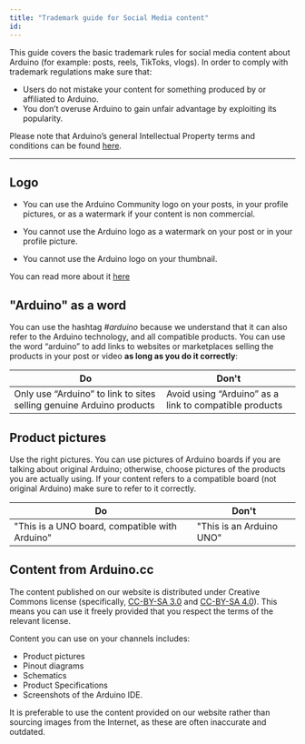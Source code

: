 ```yaml
---
title: "Trademark guide for Social Media content"
id: 
---
```


This guide covers the basic trademark rules for social media content about Arduino (for example: posts, reels, TikToks, vlogs). In order to comply with trademark regulations make sure that:

- Users do not mistake your content for something produced by or affiliated to Arduino.
- You don’t overuse Arduino to gain unfair advantage by exploiting its popularity.

Please note that Arduino’s general Intellectual Property terms and conditions can be found [here](https://www.arduino.cc/en/trademark).

---

## Logo

- You can use the Arduino Community logo on your posts, in your profile pictures, or as a watermark if your content is non commercial.

- You cannot use the Arduino logo as a watermark on your post or in your profile picture.

- You cannot use the Arduino logo on your thumbnail.

You can read more about it [here](https://support.arduino.cc/hc/en-us/articles/4679102084892-Arduino-and-Community-logos)

## "Arduino" as a word

You can use the hashtag *#arduino* because we understand that it can also refer to the Arduino technology, and all compatible products.
You can use the word “arduino” to add links to websites or marketplaces selling the products in your  post or video **as long as you do it correctly**:

| Do | Don't|
| ----------- | ----------- |
| Only use “Arduino” to link to sites selling genuine Arduino products | Avoid using “Arduino” as a link to compatible products |

## Product pictures

Use the right pictures. You can use pictures of Arduino boards if you are talking about original Arduino; otherwise, choose pictures of the products you are actually using.
If your content refers to a compatible board (not original Arduino) make sure to refer to it correctly.

| Do | Don't|
| ----------- | ----------- |
| "This is a UNO board, compatible with Arduino" | "This is an Arduino UNO" |

## Content from Arduino.cc

The content published on our website is distributed under Creative Commons license (specifically, [CC-BY-SA 3.0](https://creativecommons.org/licenses/by-sa/3.0/) and [CC-BY-SA 4.0](https://creativecommons.org/licenses/by-sa/4.0/)). This means you can use it freely provided that you respect the terms of the relevant license.

Content you can use on your channels includes:

- Product pictures
- Pinout diagrams
- Schematics
- Product Specifications
- Screenshots of the Arduino IDE.

It is preferable to use the content provided on our website rather than sourcing images from the Internet, as these are often inaccurate and outdated.
